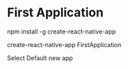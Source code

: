 
# First Application

npm install -g create-react-native-app

create-react-native-app FirstApplication

Select Default new app

